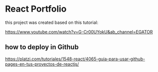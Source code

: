 # React Portfolio
this project was created based on this tutorial:

https://www.youtube.com/watch?v=G-Cr00UYokU&ab_channel=EGATOR

## how to deploy in Github

https://platzi.com/tutoriales/1548-react/4065-guia-para-usar-github-pages-en-tus-proyectos-de-reactjs/
